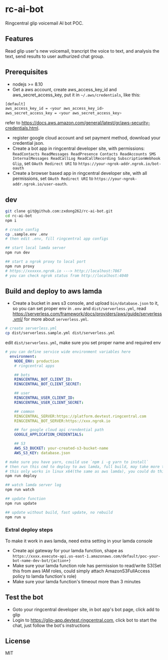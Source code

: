 # rc-ai-bot
Ringcentral glip voicemail AI bot POC.

## Features
Read glip user's new voicemail, trancript the voice to text, and analysis the text, send results to user authurized chat group.

## Prerequisites
- nodejs >= 8.10
- Get a aws account, create aws_access_key_id and aws_secret_access_key, put it in `~/.aws/credentials`, like this:
```bash
[default]
aws_access_key_id = <your aws_access_key_id>
aws_secret_access_key = <your aws_secret_access_key>
```
refer to https://docs.aws.amazon.com/general/latest/gr/aws-security-credentials.html.
- register google cloud account and set payment method, download your credential json.
- Create a bot app in ringcentral developer site, with permissions: `ReadContacts ReadMessages ReadPresence Contacts ReadAccounts SMS InternalMessages ReadCallLog ReadCallRecording SubscriptionWebhook Glip`, set `OAuth Redirect URI` to `https://your-ngrok-addr.ngrok.io/bot-oauth`
- Create a browser based app in ringcentral developer site, with all permissions, set `OAuth Redirect URI` to `https://your-ngrok-addr.ngrok.io/user-oauth`.

## dev
```bash
git clone git@github.com:zxdong262/rc-ai-bot.git
cd rc-ai-bot
npm i

# create config
cp .sample.env .env
# then edit .env, fill ringcentral app configs

## start local lamda server
npm run dev

## start a ngrok proxy to local port
npm run proxy
# https://xxxxxx.ngrok.io ---> http://localhost:7867
# you can check ngrok status from http://localhost:4040
```

## Build and deploy to aws lamda
- Create a bucket in aws s3 console, and upload `bin/database.json` to it, so you can set proper env in `.env` and `dist/serverless.yml`, read https://serverless.com/framework/docs/providers/aws/guide/serverless.yml/ for more about `serverless.yml`.

```bash
# create serverless.yml
cp dist/serverless.sample.yml dist/serverless.yml
```
edit `dist/serverless.yml`, make sure you set proper name and required env
```yml
# you can define service wide environment variables here
  environment:
    NODE_ENV: production
    # ringcentral apps

    ## bots
    RINGCENTRAL_BOT_CLIENT_ID:
    RINGCENTRAL_BOT_CLIENT_SECRET:

    ## user
    RINGCENTRAL_USER_CLIENT_ID:
    RINGCENTRAL_USER_CLIENT_SECRET:

    ## common
    RINGCENTRAL_SERVER:https://platform.devtest.ringcentral.com
    RINGCENTRAL_BOT_SERVER:https://xxx.ngrok.io

    ## for google cloud api crendential path
    GOOGLE_APPLICATION_CREDENTIALS:

    ## S3
    AWS_S3_BUCKET: your-created-s3-bucket-name
    AWS_S3_KEY: database.json
```

```bash
# make sure you have yarn, couild use `npm i -g yarn to install`
# then run this cmd to deploy to aws lamda, full build, may take more time
# this only works in linux x64(the same as aws lamda), you could do this with ci server or any linux server
npm run deploy

## watch lamda server log
npm run watch

## update function
npm run update

## update without build, fast update, no rebuild
npm run u
```

### Extral deploy steps
To make it work in aws lamda, need extra setting in your lamda console

- Create api gateway for your lamda function, shape as `https://xxxx.execute-api.us-east-1.amazonaws.com/default/poc-your-bot-name-dev-bot/{action+}`
- Make sure your lamda function role has permission to read/write S3(Set this from aws IAM roles, could simply attach AmazonS3FullAccess policy to lamda function's role)
- Make sure your lamda function's timeout more than 3 minutes

## Test the bot
- Goto your ringcentral developer site, in bot app's bot page, click add to glip
- Login to https://glip-app.devtest.ringcentral.com, click bot to start the chat, just follow the bot's instructions

## License
MIT

